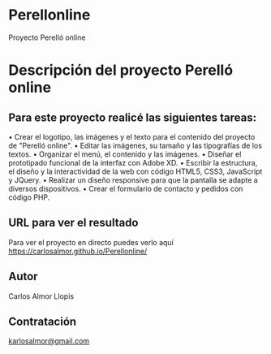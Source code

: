 # Perellonline
Proyecto Perelló online

# Descripción del proyecto Perelló online 

## Para este proyecto realicé las siguientes tareas: 

• Crear el logotipo, las imágenes y el texto para el contenido del proyecto de "Perelló online".
• Editar las imágenes, su tamaño y las tipografías de los textos.
• Organizar el menú, el contenido y las imágenes. 
• Diseñar el prototipado funcional de la interfaz con Adobe XD. 
• Escribir la estructura, el diseño y la interactividad de la web con código HTML5, CSS3, JavaScript y JQuery.
• Realizar un diseño responsive para que la pantalla se adapte a diversos dispositivos.
• Crear el formulario de contacto y pedidos con código PHP.

## URL para ver el resultado
Para ver el proyecto en directo puedes verlo aquí https://carlosalmor.github.io/Perellonline/

## Autor
Carlos Almor Llopis

## Contratación
karlosalmor@gmail.com
